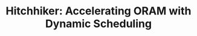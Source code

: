 ---
title: "Hitchhiker: Accelerating ORAM with Dynamic Scheduling"
collection: publications
permalink: /publication/hitchhiker
venue: 'IEEE Transactions on Computers (TC) &apos;22'
paperurl: '#'
authors: '<b>Jingsen Zhu<b/>, Mengming Li, Xingjian Zhang, Kai Bu, Miao Zhang, Tianqi Song'
---